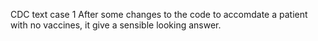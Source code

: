 CDC text case 1
After some changes to the code to accomdate a patient with no vaccines, it give a sensible looking answer. 